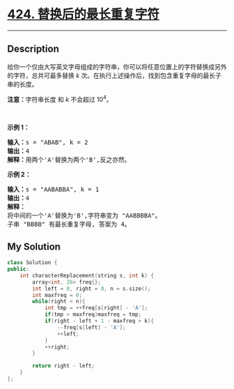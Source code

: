 # [424. 替换后的最长重复字符](https://leetcode-cn.com/problems/longest-repeating-character-replacement/)

---

## Description

<section>
<p>给你一个仅由大写英文字母组成的字符串，你可以将任意位置上的字符替换成另外的字符，总共可最多替换&nbsp;<em>k&nbsp;</em>次。在执行上述操作后，找到包含重复字母的最长子串的长度。</p>
<p><strong>注意：</strong>字符串长度 和 <em>k </em>不会超过&nbsp;10<sup>4</sup>。</p>
<p>&nbsp;</p>
<p><strong>示例 1：</strong></p>
<pre><strong>输入：</strong>s = "ABAB", k = 2
<strong>输出：</strong>4
<strong>解释：</strong>用两个'A'替换为两个'B',反之亦然。
</pre>
<p><strong>示例 2：</strong></p>
<pre><strong>输入：</strong>s = "AABABBA", k = 1
<strong>输出：</strong>4
<strong>解释：</strong>
将中间的一个'A'替换为'B',字符串变为 "AABBBBA"。
子串 "BBBB" 有最长重复字母, 答案为 4。
</pre>
</section>


## My Solution

```cpp
class Solution {
public:
    int characterReplacement(string s, int k) {
        array<int, 26> freq{};
        int left = 0, right = 0, n = s.size();
        int maxfreq = 0;
        while(right < n){
            int tmp = ++freq[s[right] - 'A'];
            if(tmp > maxfreq)maxfreq = tmp;
            if(right - left + 1 - maxfreq > k){
                --freq[s[left] - 'A'];
                ++left;
            }
            ++right;
        }

        return right - left;
    }
};
```